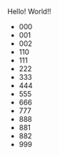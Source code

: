 Hello! World!!
* 000
* 001
* 002
* 110
* 111
* 222
* 333
* 444
* 555
* 666
* 777
* 888
* 881
* 882
* 999
